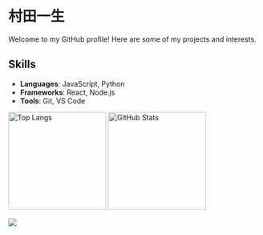 # 村田一生

Welcome to my GitHub profile! Here are some of my projects and interests.

## Skills

- **Languages**: JavaScript, Python
- **Frameworks**: React, Node.js
- **Tools**: Git, VS Code
  
<p>
  <img src="https://github-readme-stats.vercel.app/api/top-langs?username=Itsuki0016&show_icons=true&locale=en&layout=compact" alt="Top Langs" height="195px"/>
  <img src="https://github-readme-stats.vercel.app/api?username=Itsuki0016&show_icons=true&locale=en&theme=chartreuse-dark" alt="GitHub Stats" height="195px"/>
</p>


![](https://skillicons.dev/icons?i=vim,js,typescript,python,nodejs,react,linux)

